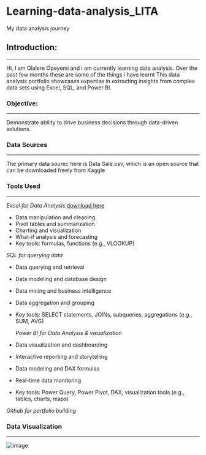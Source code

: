# Learning-data-analysis_LITA
My data analysis journey

## Introduction:
---
Hi, I am Olalere Opeyemi and i am currently learning data analysis. Over the past few months these are some of the things i have learnt
This data analysis portfolio showcases expertise in extracting insights from complex data sets using Excel, SQL, and Power BI.
  
### Objective:
---
Demonstrate ability to drive business decisions through data-driven solutions.

### Data Sources
---
The primary data sourec here is Data Sale.csv, which is an open source that can be downloaded freely from Kaggle

### Tools Used
---
 *Excel for Data Analysis* [download here](https://www.microsoft.com)

- Data manipulation and cleaning
- Pivot tables and summarization
- Charting and visualization
- What-if analysis and forecasting
- Key tools: formulas, functions (e.g., VLOOKUP)

*SQL for querying data*

- Data querying and retrieval
- Data modeling and database design
- Data mining and business intelligence
- Data aggregation and grouping
- Key tools: SELECT statements, JOINs, subqueries, aggregations (e.g., SUM, AVG)

  *Power BI for Data Analysis & visualization*

- Data visualization and dashboarding
- Interactive reporting and storytelling
- Data modeling and DAX formulas
- Real-time data monitoring
- Key tools: Power Query, Power Pivot, DAX, visualization tools (e.g., tables, charts, maps)

 *Github for portfolio building*

 ### Data Visualization
 ---
![image](https://github.com/user-attachments/assets/0bbefe4c-40ad-4513-9c2d-6c6cd43e97fa)
